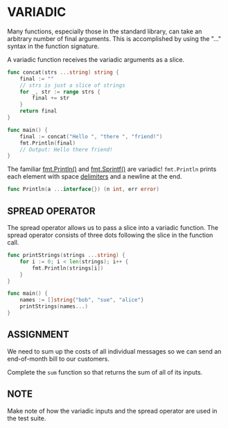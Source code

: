 # VARIADIC
Many functions, especially those in the standard library, can take an arbitrary number of final arguments. This is accomplished by using the "..." syntax in the function signature.

A variadic function receives the variadic arguments as a slice.

```go
func concat(strs ...string) string {
    final := ""
    // strs is just a slice of strings
    for _, str := range strs {
        final += str
    }
    return final
}

func main() {
    final := concat("Hello ", "there ", "friend!")
    fmt.Println(final)
    // Output: Hello there friend!
}
```

The familiar [fmt.Println()](https://pkg.go.dev/fmt#Println) and [fmt.Sprintf()](https://pkg.go.dev/fmt#Sprintf) are variadic! `fmt.Println` prints each element with space [delimiters](https://www.dictionary.com/browse/delimited) and a newline at the end.

```go
func Println(a ...interface{}) (n int, err error)
```

## SPREAD OPERATOR
The spread operator allows us to pass a slice into a variadic function. The spread operator consists of three dots following the slice in the function call.

```go
func printStrings(strings ...string) {
	for i := 0; i < len(strings); i++ {
		fmt.Println(strings[i])
	}
}

func main() {
    names := []string{"bob", "sue", "alice"}
    printStrings(names...)
}
```

## ASSIGNMENT
We need to sum up the costs of all individual messages so we can send an end-of-month bill to our customers.

Complete the `sum` function so that returns the sum of all of its inputs.

## NOTE
Make note of how the variadic inputs and the spread operator are used in the test suite.